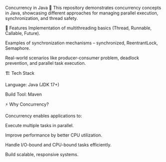 Concurrency in Java 🚀
This repository demonstrates concurrency concepts in Java, showcasing different approaches for managing parallel execution, synchronization, and thread safety.

📌 Features
Implementation of multithreading basics (Thread, Runnable, Callable, Future).

Examples of synchronization mechanisms – synchronized, ReentrantLock, Semaphore.

Real-world scenarios like producer-consumer problem, deadlock prevention, and parallel task execution.

🏗️ Tech Stack

Language: Java (JDK 17+)

Build Tool: Maven

⚡ Why Concurrency?

Concurrency enables applications to:

Execute multiple tasks in parallel.

Improve performance by better CPU utilization.

Handle I/O-bound and CPU-bound tasks efficiently.

Build scalable, responsive systems.
